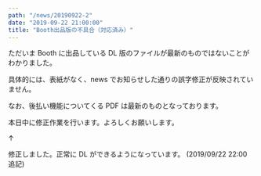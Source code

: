 ```yaml
---
path: "/news/20190922-2"
date: "2019-09-22 21:00:00"
title: "Booth出品版の不具合（対応済み）"
---
```


ただいま Booth に出品している DL 版のファイルが最新のものではないことがわかりました。

具体的には、表紙がなく、news でお知らせした通りの誤字修正が反映されていません。

なお、後払い機能についてくる PDF は最新のものとなっております。

本日中に修正作業を行います。よろしくお願いします。

↑

修正しました。正常に DL ができるようになっています。 (2019/09/22 22:00 追記)